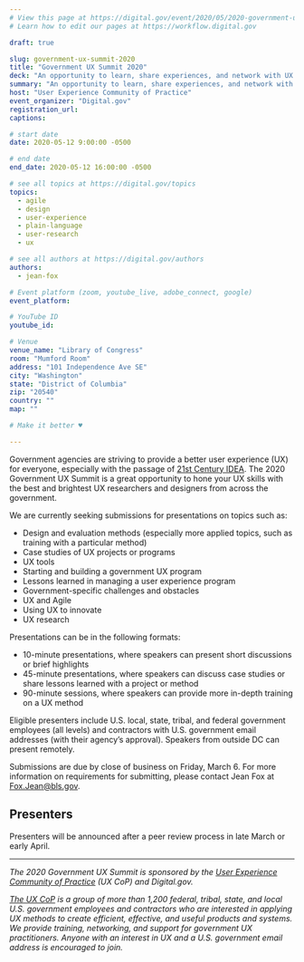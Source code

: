 ```yaml
---
# View this page at https://digital.gov/event/2020/05/2020-government-ux-summit
# Learn how to edit our pages at https://workflow.digital.gov

draft: true

slug: government-ux-summit-2020
title: "Government UX Summit 2020"
deck: "An opportunity to learn, share experiences, and network with UX practitioners from across government."
summary: "An opportunity to learn, share experiences, and network with UX practitioners from across government."
host: "User Experience Community of Practice"
event_organizer: "Digital.gov"
registration_url:
captions:

# start date
date: 2020-05-12 9:00:00 -0500

# end date
end_date: 2020-05-12 16:00:00 -0500

# see all topics at https://digital.gov/topics
topics:
  - agile
  - design
  - user-experience
  - plain-language
  - user-research
  - ux

# see all authors at https://digital.gov/authors
authors:
  - jean-fox

# Event platform (zoom, youtube_live, adobe_connect, google)
event_platform: 

# YouTube ID
youtube_id:

# Venue
venue_name: "Library of Congress"
room: "Mumford Room"
address: "101 Independence Ave SE"
city: "Washington"
state: "District of Columbia"
zip: "20540"
country: ""
map: ""

# Make it better ♥

---
```


Government agencies are striving to provide a better user experience (UX) for everyone, especially with the passage of [21st Century IDEA](https://digital.gov/topics/21st-century-idea/). The 2020 Government UX Summit is a great opportunity to hone your UX skills with the best and brightest UX researchers and designers from across the government.

We are currently seeking submissions for presentations on topics such as:

 - Design and evaluation methods (especially more applied topics, such as training with a particular method)
 - Case studies of UX projects or programs
 - UX tools
 - Starting and building a government UX program
 - Lessons learned in managing a user experience program
 - Government-specific challenges and obstacles
 - UX and Agile
 - Using UX to innovate
 - UX research

Presentations can be in the following formats:

 - 10-minute presentations, where speakers can present short discussions or brief highlights
 - 45-minute presentations, where speakers can discuss case studies or share lessons learned with a project or method
 - 90-minute sessions, where speakers can provide more in-depth training on a UX method

Eligible presenters include U.S. local, state, tribal, and federal government employees (all levels) and contractors with U.S. government email addresses (with their agency’s approval). Speakers from outside DC can present remotely.

Submissions are due by close of business on Friday, March 6. For more information on requirements for submitting, please contact Jean Fox at [Fox.Jean@bls.gov](mailto:Fox.Jean@bls.gov).

## **Presenters**

Presenters will be announced after a peer review process in late March or early April.

---

*The 2020 Government UX Summit is sponsored by the [User Experience Community of Practice](https://digital.gov/communities/user-experience/) (UX CoP) and Digital.gov.*

*[The UX CoP](https://digital.gov/communities/user-experience/) is a group of more than 1,200 federal, tribal, state, and local U.S. government employees and contractors who are interested in applying UX methods to create efficient, effective, and useful products and systems. We provide training, networking, and support for government UX practitioners. Anyone with an interest in UX and a U.S. government email address is encouraged to join.*
